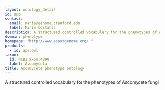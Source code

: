 ```yaml
---
layout: ontology_detail
id: apo
contact: 
  email: maria@genome.stanford.edu
  label: Maria Costanza
description: A structured controlled vocabulary for the phenotypes of Ascomycete fungi
domain: phenotype
homepage: "http://www.yeastgenome.org/ "
products: 
  - id: apo.owl
taxon: 
  id: NCBITaxon:4890
  label: Ascomycota
title: Ascomycete phenotype ontology
---
```


A structured controlled vocabulary for the phenotypes of Ascomycete fungi
